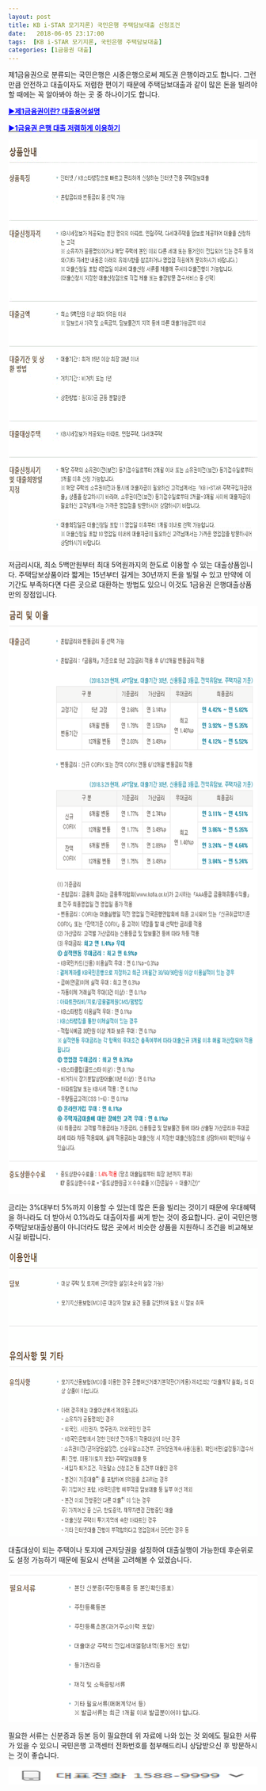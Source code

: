 ```yaml
---
layout: post
title: KB i-STAR 모기지론) 국민은행 주택담보대출 신청조건
date:   2018-06-05 23:17:00
tags:  [KB i-STAR 모기지론, 국민은행 주택담보대출]
categories: [1금융권 대출]
---
```



제1금융권으로 분류되는 국민은행은 시중은행으로써 제도권 은행이라고도 합니다. 그런만큼 안전하고 대출이자도 저렴한 편이기 때문에 주택담보대출과 같이 많은 돈을 빌려야 할 때에는 꼭 알아봐야 하는 곳 중 하나이기도 합니다.

<span style="color: #0000ff;"><a style="color: #0000ff;" href="https://finance.leeseungju.com/%eb%8c%80%ec%b6%9c-%ea%b4%80%eb%a0%a8-%ec%9a%a9%ec%96%b4-1%ea%b8%88%ec%9c%b5%ea%b6%8c-2%ea%b8%88%ec%9c%b5%ea%b6%8c-%ec%82%ac%ea%b8%88%ec%9c%b5%ec%9d%b4%eb%9e%80"><strong>▶제1금융권이란? 대출용어설명</strong></a></span>

<a href="https://finance.leeseungju.com/%ec%a0%9c-1%ea%b8%88%ec%9c%b5%ea%b6%8c-%ec%9d%80%ed%96%89%ec%9d%98-%ec%8b%a0%ec%9a%a9%eb%8c%80%ec%b6%9c-%ec%a0%80%ea%b8%88%eb%a6%ac%eb%8c%80%ec%b6%9c-%eb%85%b8%ed%95%98%ec%9a%b0"><span style="color: #0000ff;"><strong>▶1금융권 은행 대출 저렴하게 이용하기</strong></span></a>

<img class="alignnone size-full wp-image-636" src="/images/kbstar_20180605_225644.gif" alt="" width="100%" height="831" />

저금리시대, 최소 5백만원부터 최대 5억원까지의 한도로 이용할 수 있는 대출상품입니다. 주택담보상품이라 짧게는 15년부터 길게는 30년까지 돈을 빌릴 수 있고 만약에 이 기간도 부족하다면 다른 곳으로 대환하는 방법도 있으니 이것도 1금융권 은행대출상품만의 장점입니다.

<img class="alignnone size-full wp-image-638" src="/images/kbstar_com_20180605_225712.gif" alt="" width="100%" height="1187" />

금리는 3%대부터 5%까지 이용할 수 있는데 많은 돈을 빌리는 것이기 때문에 우대혜택을 하나라도 더 받아서 0.1%라도 대출이자를 싸게 받는 것이 중요합니다. 굳이 국민은행 주택담보대출상품이 아니더라도 많은 곳에서 비슷한 상품을 지원하니 조건을 비교해보시길 바랍니다.

<img class="alignnone size-full wp-image-639" src="/images/kbstar_com_20180605_225735.gif" alt="" width="100%" height="581" />

대출대상이 되는 주택이나 토지에 근저당권을 설정하여 대출실행이 가능한데 후순위로도 설정 가능하기 때문에 필요시 선택을 고려해볼 수 있겠습니다.

<img class="alignnone size-full wp-image-637" src="/images/kbstar_20180605_225750.gif" alt="" width="100%" height="304" />

필요한 서류는 신분증과 등본 등이 필요한데 위 자료에 나와 있는 것 외에도 필요한 서류가 있을 수 있으니 국민은행 고객센터 전화번호를 첨부해드리니 상담받으신 후 방문하시는 것이 좋습니다.

<img class="alignnone size-full wp-image-641" src="/images/kbstar_com_20180605_231511.gif" alt="" width="100%" height="35" />